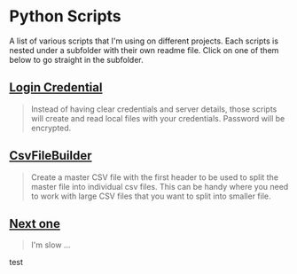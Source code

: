 # Python Scripts
A list of various scripts that I'm using on different projects. Each scripts is nested under a subfolder with their own readme file.
Click on one of them below to go straight in the subfolder.


## [Login Credential](credential)
>Instead of having clear credentials and server details, those scripts will create and read local files with your credentials. Password will be encrypted.

## [CsvFileBuilder](CsvFileBuilder)
>Create a master CSV file with the first header to be used to split the master file into individual csv files. This can be handy where you need to work with large CSV files that you want to split into smaller file.

## [Next one](https://github.com/lpdescamps/)
>I'm slow ...

test
